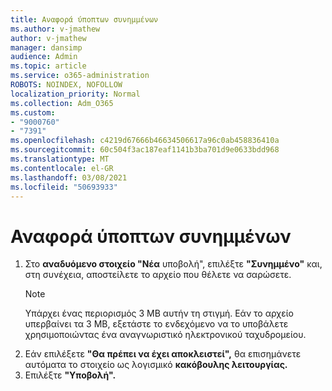 ```yaml
---
title: Αναφορά ύποπτων συνημμένων
ms.author: v-jmathew
author: v-jmathew
manager: dansimp
audience: Admin
ms.topic: article
ms.service: o365-administration
ROBOTS: NOINDEX, NOFOLLOW
localization_priority: Normal
ms.collection: Adm_O365
ms.custom:
- "9000760"
- "7391"
ms.openlocfilehash: c4219d67666b46634506617a96c0ab458836410a
ms.sourcegitcommit: 60c504f3ac187eaf1141b3ba701d9e0633bdd968
ms.translationtype: MT
ms.contentlocale: el-GR
ms.lasthandoff: 03/08/2021
ms.locfileid: "50693933"
---
```

# <a name="report-suspicious-attachments"></a>Αναφορά ύποπτων συνημμένων

1. Στο **αναδυόμενο στοιχείο "Νέα** υποβολή", επιλέξτε **"Συνημμένο"** και, στη συνέχεια, αποστείλετε το αρχείο που θέλετε να σαρώσετε.
    > [!NOTE]
    > Υπάρχει ένας περιορισμός 3 MB αυτήν τη στιγμή. Εάν το αρχείο υπερβαίνει τα 3 MB, εξετάστε το ενδεχόμενο να το υποβάλετε χρησιμοποιώντας ένα αναγνωριστικό ηλεκτρονικού ταχυδρομείου.
2. Εάν επιλέξετε **"Θα πρέπει να έχει αποκλειστεί",** θα επισημάνετε αυτόματα το στοιχείο ως λογισμικό **κακόβουλης λειτουργίας.**
3. Επιλέξτε **"Υποβολή".**
